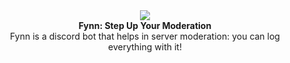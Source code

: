 
<div align="center">
  <img src="https://user-images.githubusercontent.com/107202816/213439172-302dbd3d-73e5-4962-990e-a6785b156d33.png" align="center">
  <br>
  <strong>Fynn: Step Up Your Moderation</strong>
  <br>
Fynn is a discord bot that helps in server moderation: you can log everything with it!
